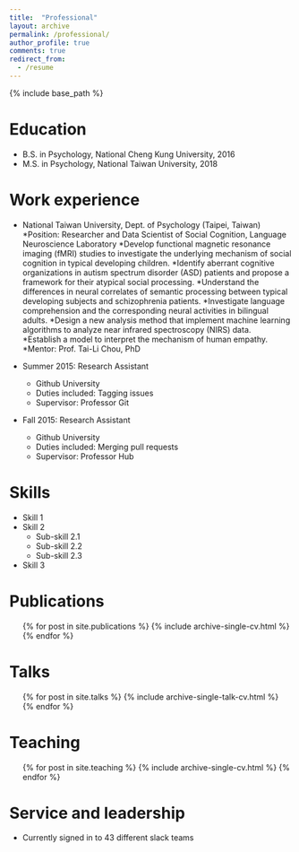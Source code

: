 ```yaml
---
title:  "Professional"
layout: archive
permalink: /professional/
author_profile: true
comments: true
redirect_from:
  - /resume
---
```


{% include base_path %}

Education
======
* B.S. in Psychology, National Cheng Kung University, 2016
* M.S. in Psychology, National Taiwan University, 2018

Work experience
======
* National Taiwan University, Dept. of Psychology (Taipei, Taiwan)
    *Position: Researcher and Data Scientist of Social Cognition, Language Neuroscience Laboratory
    *Develop functional magnetic resonance imaging (fMRI) studies to investigate the underlying
mechanism of social cognition in typical developing children.
    *Identify aberrant cognitive organizations in autism spectrum disorder (ASD) patients and propose a framework for their atypical social processing.
    *Understand the differences in neural correlates of semantic processing between typical developing subjects and schizophrenia patients.
    *Investigate language comprehension and the corresponding neural activities in bilingual adults.
    *Design a new analysis method that implement machine learning algorithms to analyze near infrared spectroscopy (NIRS) data.
    *Establish a model to interpret the mechanism of human empathy.
    *Mentor: Prof. Tai-Li Chou, PhD

* Summer 2015: Research Assistant
  * Github University
  * Duties included: Tagging issues
  * Supervisor: Professor Git

* Fall 2015: Research Assistant
  * Github University
  * Duties included: Merging pull requests
  * Supervisor: Professor Hub
  
Skills
======
* Skill 1
* Skill 2
  * Sub-skill 2.1
  * Sub-skill 2.2
  * Sub-skill 2.3
* Skill 3

Publications
======
  <ul>{% for post in site.publications %}
    {% include archive-single-cv.html %}
  {% endfor %}</ul>
  
Talks
======
  <ul>{% for post in site.talks %}
    {% include archive-single-talk-cv.html %}
  {% endfor %}</ul>
  
Teaching
======
  <ul>{% for post in site.teaching %}
    {% include archive-single-cv.html %}
  {% endfor %}</ul>
  
Service and leadership
======
* Currently signed in to 43 different slack teams
